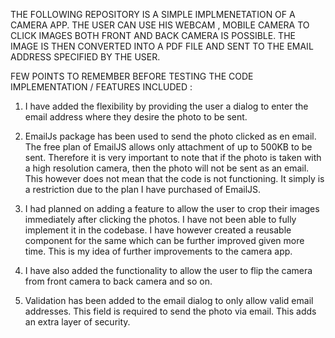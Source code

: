 THE FOLLOWING REPOSITORY IS A SIMPLE IMPLMENETATION OF A CAMERA APP. THE USER CAN USE HIS WEBCAM , MOBILE CAMERA TO CLICK IMAGES BOTH FRONT AND BACK CAMERA IS POSSIBLE. THE IMAGE IS THEN CONVERTED INTO A PDF FILE AND SENT TO THE EMAIL ADDRESS SPECIFIED BY THE USER. 

FEW POINTS TO REMEMBER BEFORE TESTING THE CODE IMPLEMENTATION / FEATURES INCLUDED : 

1) I have added the flexibility by providing the user a dialog to enter the email address where they desire the photo to be sent.

2) EmailJs package has been used to send the photo clicked as en email. The free plan of EmailJS allows only attachment of up to 500KB to be sent. Therefore it is very important to note that if the photo is taken with a high resolution camera, then the photo will not be sent as an email. This however does not mean that the code is not functioning. It simply is a restriction due to the plan I have purchased of EmailJS.

3) I had planned on adding a feature to allow the user to crop their images immediately after clicking the photos. I have not been able to fully implement it in the codebase. I have however created a reusable component for the same which can be further improved given more time. This is my idea of further improvements to the camera app.

4) I have also added the functionality to allow the user to flip the camera from front camera to back camera and so on. 

5) Validation has been added to the email dialog to only allow valid email addresses. This field is required to send the photo via email. This adds an extra layer of security.
